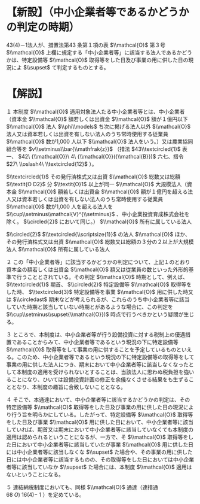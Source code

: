 # 【新設】（中小企業者等であるかどうかの判定の時期）

43(4)－1法人が、措置法第43 条第１項の表 $\\mathcal{O}$ 第３号 $\\mathcal{O}$ 上欄に規定する「中小企業者等」に該当する法人であるかどうかは、特定設備等 $\\mathcal{O}$ 取得等をした日及び事業の用に供した日の現況によ $\\supset$ て判定するものとする。

# 【解説】

１ 本制度 $\\mathcal{O}$ 適用対象法人たる中小企業者等とは、中小企業者（資本金 $\\mathcal{O}$ 額若しくは出資金 $\\mathcal{O}$ 額が１億円以下 $\\mathcal{O}$ 法人 $\\phi\\models$ ち次に掲げる法人以外 $\\mathcal{O}$ 法人又は資本若しくは出資を有しない法人のうち常時使用する従業員 $\\mathcal{O}$ 数が1,000 人以下 $\\mathcal{O}$ 法人をいう。）又は農業協同組合等を $v\\setminus\\bar{\\mathfrak{z}}$ （措法 $43\\textcircled{1}$ 表一、 $42\ {\\mathcal{O}}\ 4\ {\\mathcal{O}}({\\mathcal{B}})$ 六七、措令 $27\ \\oslash4\ \\textcircled{12}$ ）。

$\\textcircled{1}$ その発行済株式又は出資 $\\mathcal{O}$ 総数又は総額 $\\textit{O D2}$ 分 $\\textit{O}1$ 以上が同一 $\\mathcal{O}$ 大規模法人（資本金 $\\mathcal{O}$ 額若しくは出資金 $\\mathcal{O}$ 額が１億円を超える法人又は資本若しくは出資を有しない法人のうち常時使用する従業員 $\\mathcal{O}$ 数が1,000 人を超える法人を $\\cup\\setminus\\mathcal{V}^{\\setminus}$ 、中小企業投資育成株式会社を除く。 $\\circled{2}$ において同じ。） $\\mathcal{O}$ 所有に属している法人

$\\circled{2}$ $\\textcircled{\\scriptsize{1}}$ の法人 $\\mathcal{O}$ ほか、その発行済株式又は出資 $\\mathcal{O}$ 総数又は総額の３分の２以上が大規模法人 $\\mathcal{O}$ 所有に属している法人

２ この「中小企業者等」に該当するかどうかの判定について、上記１のとおり資本金の額若しくは出資金 $\\mathcal{O}$ 額又は従業員の数といった外形的基準で行うこととされている。その判定 $\\mathcal{O}$ 時期として、例えば、 $\\textcircled{1}$ 期首、 $\\circled{2}$ 特定設備等 $\\mathcal{O}$ 取得等をした時、 $\\textcircled{3}$ 特定設備等を事業 $\\mathcal{O}$ 用に供した時又は $\\circledast$ 期末などが考えられるが、これらのうち中小企業者等に該当していた時期と該当していない時期とがあるような場合に、この判定を $\\cup\\setminus\\supset{\\mathcal{O}})$ 時点で行うべきかという疑問が生じる。

３ ところで、本制度は、中小企業者等が行う設備投資に対する税制上の優遇措置であることからみて、中小企業者等であるという現況の下に特定設備等 $\\mathcal{O}$ 取得等をして事業の用に供することを予定しているものといえる。このため、中小企業者等であるという現況の下に特定設備等の取得等をして事業の用に供した法人につき、期末において中小企業者等に該当しなくなったとして本制度の適用を受けられないとすることは、当該法人に思わぬ税負担を強いることになり、ひいては設備投資計画の修正を余儀なくさせる結果をも生ずることとなり、本制度の趣旨に合致しないこととなる。

４ そこで、本通達において、中小企業者等に該当するかどうかの判定は、その特定設備等 $\\mathcal{O}$ 取得等をした日及び事業の用に供した日の現況により行う旨を明らかにしている。したがって、特定設備等 $\\mathcal{O}$ 取得等をした日及び事業 $\\mathcal{O}$ 用に供した日において、中小企業者等に該当していれば、期首又は期末において中小企業者等に該当していなくても本制度の適用は認められるということになるが、一方で、そ $\\mathcal{O}$ 取得等をした日において中小企業者等に該当していたが事業 $\\mathcal{O}$ 用に供した日には中小企業者等に該当しなくな $\\supset$ た場合や、その事業の用に供した日には中小企業者等に該当するものの、その取得等をした日においては中小企業者等に該当していなか $\\supset$ た場合には、本制度 $\\mathcal{O}$ 適用はないということになる。

５ 連結納税制度においても、同様 $\\mathcal{O}$ 通達（連措通 $68\ O)\ 16(4)-\ 1$ ）を定めている。